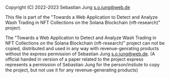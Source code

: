 Copyright (C) 2022-2023 Sebastian Jung <s.o.jung@web.de>

This file is part of the "Towards a Web Application to Detect and Analyze Wash Trading in NFT Collections on the Solana Blockchain (nft-research)" project.

The "Towards a Web Application to Detect and Analyze Wash Trading in NFT Collections on the Solana Blockchain (nft-research)" project can not be copied, distributed and used in any way with revenue-genrating products without the express
permission of Sebastian Jung <s.o.jung@web.de>. (A official handed in version of a paper related to the project express represents a permission of Sebastian Jung for the person/instiute to copy the project, but not use it for any revenue-generating products)
